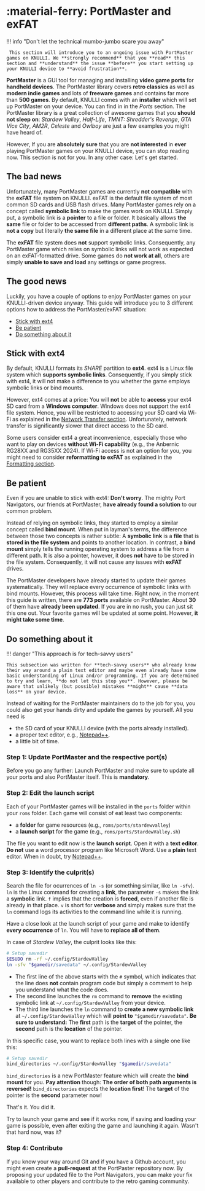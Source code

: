 # :material-ferry: PortMaster and exFAT

!!! info "Don't let the technical mumbo-jumbo scare you away"

     This section will introduce you to an ongoing issue with PortMaster games on KNULLI. We **strongly recommend** that you **read** this section and **understand** the issue **before** you start setting up your KNULLI device to **avoid frustration**.

**PortMaster** is a GUI tool for managing and installing **video game ports** for **handheld devices**. The PortMaster library covers **retro classics** as well as **modern indie games** and lots of **freeware games** and contains far more than **500 games**. By default, KNULLI comes with an **installer** which will set up PortMaster on your device. You can find in in the *Ports* section. The PortMaster library is a great collection of awesome games that you **should not sleep on**: *Stardew Valley*, *Half-Life*, *TMNT: Shredder's Revenge*, *GTA Vice City*, *AM2R*, *Celeste* and *Owlboy* are just a few examples you might have heard of.

However, If you are **absolutely sure** that you are **not interested** in **ever** playing PortMaster games on your KNULLI device, you can stop reading now. This section is not for you. In any other case: Let's get started.

## The bad news

Unfortunately, many PortMaster games are currently **not compatible** with the **exFAT** file system on KNULLI. exFAT is the default file system of most common SD cards and USB flash drives. Many PortMaster games rely on a concept called **symbolic link** to make the games work on KNULLI. Simply put, a symbolic link is a **pointer** to a file or folder. It basically allows **the same** file or folder to be accessed from **different paths**. A symbolic link is **not a copy** but literally **the same file** in a different place at the same time.

The **exFAT** file system does **not** support symbolic links. Consequently, any PortMaster game which relies on symbolic links will not work as expected on an exFAT-formatted drive. Some games do **not work at all**, others are simply **unable to save and load** any settings or game progress.

## The good news

Luckily, you have a couple of options to enjoy PortMaster games on your KNULLI-driven device anyway. This guide will introduce you to 3 different options how to address the PortMaster/exFAT situation:

* [Stick with ext4](#stick-with-ext4)
* [Be patient](#be-patient)
* [Do something about it](#do-something-about-it)

## Stick with ext4

By default, KNULLI formats its *SHARE* partition to **ext4**. ext4 is a Linux file system which **supports symbolic links**. Consequently, if you simply stick with ext4, it will not make a difference to you whether the game employs symbolic links or bind mounts.

However, ext4 comes at a price: You will **not** be able to **access** your ext4 SD card from a **Windows computer**. Windows does not support the ext4 file system. Hence, you will be restricted to accessing your SD card via Wi-Fi as explained in the [Network Transfer section](../../play/add-games/network-transfer). Unfortunately, network transfer is significantly slower that direct access to the SD card.

Some users consider ext4 a great inconvenience, especially those who want to play on devices **without Wi-Fi capability** (e.g., the Anbernic RG28XX and RG35XX 2024). If Wi-Fi access is not an option for you, you might need to consider **reformatting to exFAT** as explained in the [Formatting section](../../play/add-games/formatting).

## Be patient

Even if you are unable to stick with ext4: **Don't worry**. The mighty Port Navigators, our friends at PortMaster, **have already found a solution** to our common problem.

Instead of relying on symbolic links, they started to employ a similar concept called **bind mount**. When put in layman's terms, the difference between those two concepts is rather subtle: A **symbolic link** is a **file** that is **stored in the file system** and points to another location. In contrast, a **bind mount** simply tells the running operating system to address a file from a different path. It is also a pointer, however, it does **not** have to be stored in the file system. Consequently, it will not cause any issues with **exFAT** drives.

The PortMaster developers have already started to update their games systematically. They will replace every occurrence of symbolic links with bind mounts. However, this process will take time. Right now, in the moment this guide is written, there are **773 ports** available on PortMaster. About **30** of them have **already been updated**. If you are in no rush, you can just sit this one out. Your favorite games will be updated at some point. However, **it might take some time**.

## Do something about it

!!! danger "This approach is for tech-savvy users"

    This subsection was written for **tech-savvy users** who already know their way around a plain text editor and maybe even already have some basic understanding of Linux and/or programming. If you are determined to try and learn, **do not let this stop you**. However, please be aware that unlikely (but possible) mistakes **might** cause **data loss** on your device.

Instead of waiting for the PortMaster maintainers do to the job for you, you could also get your hands dirty and update the games by yourself. All you need is

* the SD card of your KNULLI device (with the ports already installed).
* a proper text editor, e.g., [Notepad++](https://notepad-plus-plus.org).
* a little bit of time.

### Step 1: Update PortMaster and the respective port(s)

Before you go any further: Launch PortMaster and make sure to update all your ports and also PortMaster itself. This is **mandatory**.

### Step 2: Edit the launch script

Each of your PortMaster games will be installed in the `ports` folder within your `roms` folder. Each game will consist of eat least two components:

* a **folder** for game resources (e.g., `roms/ports/stardewvalley`)
* a **launch script** for the game (e.g., `roms/ports/StardewValley.sh`)

The file you want to edit now is the **launch script**. Open it with a **text editor**. **Do not** use a word processor program like Microsoft Word. Use a **plain** text editor. When in doubt, try [Notepad++](https://notepad-plus-plus.org).

### Step 3: Identify the culprit(s)

Search the file for ocurrences of `ln -s` (or something similar, like `ln -sfv`). `ln` is the Linux command for creating a **link**, the parameter `-s` makes the link a **symbolic** link. `f` implies that the creation is **forced**, even if another file is already in that place. `v` is short for **verbose** and simply makes sure that the `ln` command logs its activities to the command line while it is running.

Have a close look at the launch script of your game and make to identify **every occurrence** of `ln`. You will have to **replace all of them**.

In case of *Stardew Valley*, the culprit looks like this:

``` bash
# Setup savedir
$ESUDO rm -rf ~/.config/StardewValley
ln -sfv "$gamedir/savedata" ~/.config/StardewValley
```

* The first line of the above starts with the `#` symbol, which indicates that the line does **not** contain program code but simply a comment to help you understand what the code does.
* The second line launches the `rm` command to **remove** the existing symbolic link at `~/.config/StardewValley` from your device.
* The third line launches the `ln` command to **create a new symbolic link** at `~/.config/StardewValley` which will **point to** `"$gamedir/savedata"`. **Be sure to understand:** The **first** path is the **target** of the pointer, the **second** path is the **location** of the pointer.

In this specific case, you want to replace both lines with a single one like this:

``` bash
# Setup savedir
bind_directories ~/.config/StardewValley "$gamedir/savedata"
```

`bind_directories` is a new PortMaster feature which will create the **bind mount** for you. **Pay attention** though: **The order of both path arguments is reversed!** `bind_directories` expects the **location first**! The **target** of the pointer is the **second** parameter now!

That's it. You did it.

Try to launch your game and see if it works now, if saving and loading your game is possible, even after exiting the game and launching it again. Wasn't that hard now, was it?

### Step 4: Contribute

If you know your way around Git and if you have a Github account, you might even create a **pull-request** at the PortPaster repository now. By proposing your updated file to the Port Navigators, you can make your fix available to other players and contribute to the retro gaming community.
